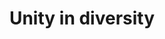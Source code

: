 ---
pid: PT134
title: Unity in diversity
location_transcription: A large wall around 8th st. MFL station
zipcode: '19114'
outside_phl: 
neighborhood: Torresdale
age: '15'
age_range: 13-19
instagram: 
image_file_name: PT_134.jpg
proposal_transcription: Unity in Diversity
topic: Unity
topic_summary: '0'
type: Other No Form
keywords_other: 
credit: 
image_labels: 
twitter: 
facebook: 
permalink: "/monuments/pt134/"
layout: item-page
---